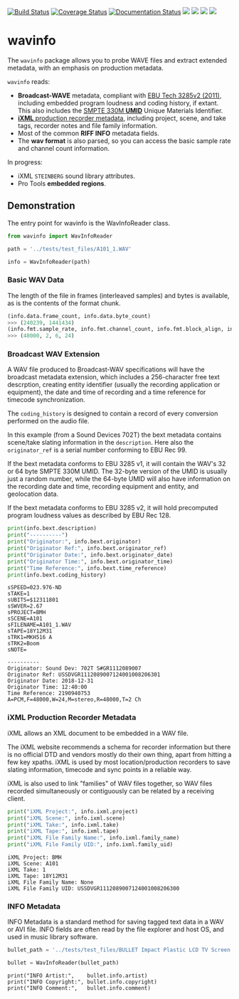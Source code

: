 [![Build Status](https://travis-ci.com/iluvcapra/wavinfo.svg?branch=master)](https://travis-ci.com/iluvcapra/wavinfo)
[![Coverage Status](https://coveralls.io/repos/github/iluvcapra/wavinfo/badge.svg?branch=master)](https://coveralls.io/github/iluvcapra/wavinfo?branch=master)
[![Documentation Status](https://readthedocs.org/projects/wavinfo/badge/?version=latest)](https://wavinfo.readthedocs.io/en/latest/?badge=latest) ![](https://img.shields.io/github/license/iluvcapra/wavinfo.svg) ![](https://img.shields.io/pypi/pyversions/wavinfo.svg) [![](https://img.shields.io/pypi/v/wavinfo.svg)](https://pypi.org/project/wavinfo/) ![](https://img.shields.io/pypi/wheel/wavinfo.svg)


# wavinfo


The `wavinfo` package allows you to probe WAVE files and extract extended metadata, with an emphasis on 
production metadata. 

`wavinfo` reads:

* __Broadcast-WAVE__ metadata, compliant with [EBU Tech 3285v2 (2011)][ebu], including embedded program 
  loudness and coding history, if extant. This also includes the [SMPTE 330M __UMID__][smpte_330m2011] 
  Unique Materials Identifier.
* [__iXML__ production recorder metadata][ixml], including project, scene, and take tags, recorder notes 
  and file family information.
* Most of the common __RIFF INFO__ metadata fields.
* The __wav format__ is also parsed, so you can access the basic sample rate and channel count 
  information.

In progress:
* iXML `STEINBERG` sound library attributes.
* Pro Tools __embedded regions__.

[ebu]:https://tech.ebu.ch/docs/tech/tech3285.pdf
[smpte_330m2011]:http://standards.smpte.org/content/978-1-61482-678-1/st-330-2011/SEC1.abstract
[ixml]:http://www.ixml.info



## Demonstration

The entry point for wavinfo is the WavInfoReader class.

```python
from wavinfo import WavInfoReader

path = '../tests/test_files/A101_1.WAV'

info = WavInfoReader(path)
```

### Basic WAV Data

The length of the file in frames (interleaved samples) and bytes is available, as is the contents of the format chunk.

```python
(info.data.frame_count, info.data.byte_count)
>>> (240239, 1441434)
(info.fmt.sample_rate, info.fmt.channel_count, info.fmt.block_align, info.fmt.bits_per_sample)
>>> (48000, 2, 6, 24)
```

### Broadcast WAV Extension

A WAV file produced to Broadcast-WAV specifications will have the broadcast metadata extension,
which includes a 256-character free text descrption, creating entity identifier (usually the 
recording application or equipment), the date and time of recording and a time reference for 
timecode synchronization.

The `coding_history` is designed to contain a record of every conversion performed on the audio
file.

In this example (from a Sound Devices 702T) the bext metadata contains scene/take slating
information in the `description`. Here also the `originator_ref` is a serial number conforming
to EBU Rec 99.

If the bext metadata conforms to EBU 3285 v1, it will contain the WAV's 32 or 64 byte SMPTE 
330M UMID. The 32-byte version of the UMID is usually just a random number, while the 64-byte 
UMID will also have information on the recording date and time, recording equipment and entity, 
and geolocation data.

If the bext metadata conforms to EBU 3285 v2, it will hold precomputed program loudness values
as described by EBU Rec 128.

```python
print(info.bext.description)
print("----------")
print("Originator:", info.bext.originator)
print("Originator Ref:", info.bext.originator_ref)
print("Originator Date:", info.bext.originator_date)
print("Originator Time:", info.bext.originator_time)
print("Time Reference:", info.bext.time_reference)
print(info.bext.coding_history)
```

    sSPEED=023.976-ND
    sTAKE=1
    sUBITS=$12311801
    sSWVER=2.67
    sPROJECT=BMH
    sSCENE=A101
    sFILENAME=A101_1.WAV
    sTAPE=18Y12M31
    sTRK1=MKH516 A
    sTRK2=Boom
    sNOTE=
    
    ----------
    Originator: Sound Dev: 702T S#GR1112089007
    Originator Ref: USSDVGR1112089007124001008206301
    Originator Date: 2018-12-31
    Originator Time: 12:40:00
    Time Reference: 2190940753
    A=PCM,F=48000,W=24,M=stereo,R=48000,T=2 Ch



### iXML Production Recorder Metadata

iXML allows an XML document to be embedded in a WAV file.

The iXML website recommends a schema for recorder information but 
there is no official DTD and vendors mostly do their own thing, apart from 
hitting a few key xpaths. iXML is used by most location/production recorders 
to save slating information, timecode and sync points in a reliable way.

iXML is also used to link "families" of WAV files together, so WAV files
recorded simultaneously or contiguously can be related by a receiving client.

```python
print("iXML Project:", info.ixml.project)
print("iXML Scene:", info.ixml.scene)
print("iXML Take:", info.ixml.take)
print("iXML Tape:", info.ixml.tape)
print("iXML File Family Name:", info.ixml.family_name)
print("iXML File Family UID:", info.ixml.family_uid)
```

    iXML Project: BMH
    iXML Scene: A101
    iXML Take: 1
    iXML Tape: 18Y12M31
    iXML File Family Name: None
    iXML File Family UID: USSDVGR1112089007124001008206300


### INFO Metadata

INFO Metadata is a standard method for saving tagged text data in a WAV or AVI
file. INFO fields are often read by the file explorer and host OS, and used in 
music library software.

```python
bullet_path = '../tests/test_files/BULLET Impact Plastic LCD TV Screen Shatter Debris 2x.wav'

bullet = WavInfoReader(bullet_path)
```

    print("INFO Artist:",    bullet.info.artist)
    print("INFO Copyright:", bullet.info.copyright)
    print("INFO Comment:",   bullet.info.comment)



